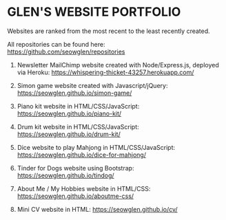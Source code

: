 # GLEN'S WEBSITE PORTFOLIO

Websites are ranked from the most recent to the least recently created.

All repositories can be found here: https://github.com/seowglen/repositories

1. Newsletter MailChimp website created with Node/Express.js, deployed via Heroku: https://whispering-thicket-43257.herokuapp.com/

2. Simon game website created with Javascript/jQuery: https://seowglen.github.io/simon-game/

3. Piano kit website in HTML/CSS/JavaScript: https://seowglen.github.io/piano-kit/

4. Drum kit website in HTML/CSS/JavaScript: https://seowglen.github.io/drum-kit/

5. Dice website to play Mahjong in HTML/CSS/JavaScript: https://seowglen.github.io/dice-for-mahjong/

6. Tinder for Dogs website using Bootstrap: https://seowglen.github.io/tindog/

7. About Me / My Hobbies website in HTML/CSS: https://seowglen.github.io/aboutme-css/

8. Mini CV website in HTML: https://seowglen.github.io/cv/













